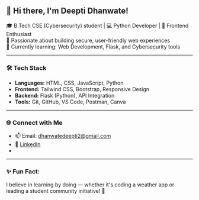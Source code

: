 ## 👋 Hi there, I'm Deepti Dhanwate!

🎓 B.Tech CSE (Cybersecurity) student | 💻 Python Developer | 🎨 Frontend Enthusiast  
🔐 Passionate about building secure, user-friendly web experiences  
🌱 Currently learning: Web Development, Flask, and Cybersecurity tools

---

### 🛠️ Tech Stack
- **Languages:** HTML, CSS, JavaScript, Python  
- **Frontend:** Tailwind CSS, Bootstrap, Responsive Design  
- **Backend:** Flask (Python), API Integration  
- **Tools:** Git, GitHub, VS Code, Postman, Canva  

---

### 🌐 Connect with Me
- 📫 Email: dhanwatedeepti2@gmail.com
- 🔗 [LinkedIn](https://linkedin.com/in/deeptidhanwate)
- 
---

### ✨ Fun Fact:
I believe in learning by doing — whether it's coding a weather app or leading a student community initiative! 🚀
